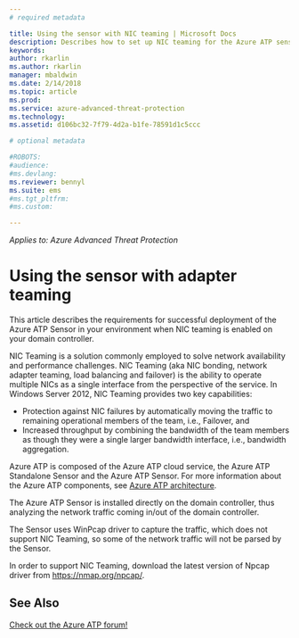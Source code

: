 ```yaml
---
# required metadata

title: Using the sensor with NIC teaming | Microsoft Docs
description: Describes how to set up NIC teaming for the Azure ATP sensor
keywords:
author: rkarlin
ms.author: rkarlin
manager: mbaldwin
ms.date: 2/14/2018
ms.topic: article
ms.prod:
ms.service: azure-advanced-threat-protection
ms.technology:
ms.assetid: d106bc32-7f79-4d2a-b1fe-78591d1c5ccc

# optional metadata

#ROBOTS:
#audience:
#ms.devlang:
ms.reviewer: bennyl
ms.suite: ems
#ms.tgt_pltfrm:
#ms.custom:

---
```


*Applies to: Azure Advanced Threat Protection*



# Using the sensor with adapter teaming

This article describes the requirements for successful deployment of the Azure ATP Sensor in your environment when NIC teaming is enabled on your domain controller. 

NIC Teaming is a solution commonly employed to solve network availability and performance challenges. NIC Teaming (aka NIC bonding, network adapter teaming, load balancing and failover) is the ability to operate multiple NICs as a single interface from the perspective of the service. In Windows Server 2012, NIC Teaming provides two key capabilities:

- Protection against NIC failures by automatically moving the traffic to remaining operational members of the team, i.e., Failover, and
- Increased throughput by combining the bandwidth of the team members as though they were a single larger bandwidth interface, i.e., bandwidth aggregation.

Azure ATP is composed of the Azure ATP cloud service, the Azure ATP Standalone Sensor and the Azure ATP Sensor. For more information about the Azure ATP components, see [Azure ATP architecture](atp-architecture).

The Azure ATP Sensor is installed directly on the domain controller, thus analyzing the network traffic coming in/out of the domain controller.

The Sensor uses WinPcap driver to capture the traffic, which does not support NIC Teaming, so some of the network traffic will not be parsed by the Sensor.

In order to support NIC Teaming, download the latest version of Npcap driver from https://nmap.org/npcap/.



## See Also
[Check out the Azure ATP forum!](https://social.technet.microsoft.com/Forums/security/home?forum=mata)
